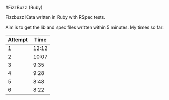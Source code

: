 #FizzBuzz (Ruby)

Fizzbuzz Kata written in Ruby with RSpec tests.

Aim is to get the lib and spec files written within 5 minutes. My times so far:

Attempt | Time
------- | -----
1 | 12:12
2 | 10:07
3 | 9:35
4 | 9:28
5 | 8:48
6 | 8:22
